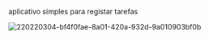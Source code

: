 aplicativo simples para registar tarefas 


![220220304-bf4f0fae-8a01-420a-932d-9a010903bf0b](https://user-images.githubusercontent.com/119140931/220221539-47c2cb8a-17af-4cec-891e-3d02d205421b.png)
